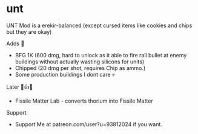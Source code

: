 # unt
UNT Mod is a erekir-balanced (except cursed items like cookies and chips but they are okay) 

Adds 😤
- BFG 1K (600 dmg, hard to unlock as it able to fire rail bullet at enemy buildings without actually wasting silicons for units)
- Chipped (20 dmg per shot, requires Chip as ammo.)
- Some production buildings I dont care 💀

Later 🙂👍😮
- Fissile Matter Lab - converts thorium into Fissile Matter

Support
- Support Me at patreon.com/user?u=93812024 if you want. 
